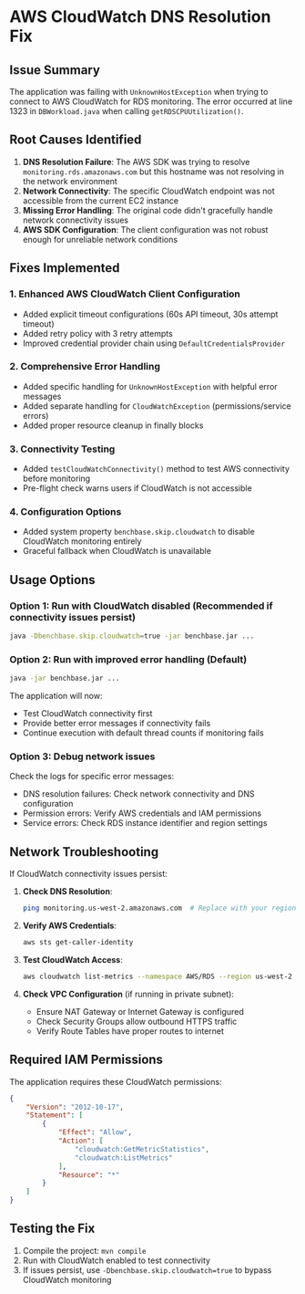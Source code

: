 # AWS CloudWatch DNS Resolution Fix

## Issue Summary
The application was failing with `UnknownHostException` when trying to connect to AWS CloudWatch for RDS monitoring. The error occurred at line 1323 in `DBWorkload.java` when calling `getRDSCPUUtilization()`.

## Root Causes Identified
1. **DNS Resolution Failure**: The AWS SDK was trying to resolve `monitoring.rds.amazonaws.com` but this hostname was not resolving in the network environment
2. **Network Connectivity**: The specific CloudWatch endpoint was not accessible from the current EC2 instance
3. **Missing Error Handling**: The original code didn't gracefully handle network connectivity issues
4. **AWS SDK Configuration**: The client configuration was not robust enough for unreliable network conditions

## Fixes Implemented

### 1. Enhanced AWS CloudWatch Client Configuration
- Added explicit timeout configurations (60s API timeout, 30s attempt timeout)
- Added retry policy with 3 retry attempts
- Improved credential provider chain using `DefaultCredentialsProvider`

### 2. Comprehensive Error Handling
- Added specific handling for `UnknownHostException` with helpful error messages
- Added separate handling for `CloudWatchException` (permissions/service errors)
- Added proper resource cleanup in finally blocks

### 3. Connectivity Testing
- Added `testCloudWatchConnectivity()` method to test AWS connectivity before monitoring
- Pre-flight check warns users if CloudWatch is not accessible

### 4. Configuration Options
- Added system property `benchbase.skip.cloudwatch` to disable CloudWatch monitoring entirely
- Graceful fallback when CloudWatch is unavailable

## Usage Options

### Option 1: Run with CloudWatch disabled (Recommended if connectivity issues persist)
```bash
java -Dbenchbase.skip.cloudwatch=true -jar benchbase.jar ...
```

### Option 2: Run with improved error handling (Default)
```bash
java -jar benchbase.jar ...
```
The application will now:
- Test CloudWatch connectivity first
- Provide better error messages if connectivity fails
- Continue execution with default thread counts if monitoring fails

### Option 3: Debug network issues
Check the logs for specific error messages:
- DNS resolution failures: Check network connectivity and DNS configuration
- Permission errors: Verify AWS credentials and IAM permissions
- Service errors: Check RDS instance identifier and region settings

## Network Troubleshooting
If CloudWatch connectivity issues persist:

1. **Check DNS Resolution**:
   ```bash
   ping monitoring.us-west-2.amazonaws.com  # Replace with your region
   ```

2. **Verify AWS Credentials**:
   ```bash
   aws sts get-caller-identity
   ```

3. **Test CloudWatch Access**:
   ```bash
   aws cloudwatch list-metrics --namespace AWS/RDS --region us-west-2
   ```

4. **Check VPC Configuration** (if running in private subnet):
    - Ensure NAT Gateway or Internet Gateway is configured
    - Check Security Groups allow outbound HTTPS traffic
    - Verify Route Tables have proper routes to internet

## Required IAM Permissions
The application requires these CloudWatch permissions:
```json
{
    "Version": "2012-10-17",
    "Statement": [
        {
            "Effect": "Allow",
            "Action": [
                "cloudwatch:GetMetricStatistics",
                "cloudwatch:ListMetrics"
            ],
            "Resource": "*"
        }
    ]
}
```

## Testing the Fix
1. Compile the project: `mvn compile`
2. Run with CloudWatch enabled to test connectivity
3. If issues persist, use `-Dbenchbase.skip.cloudwatch=true` to bypass CloudWatch monitoring
